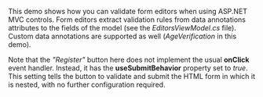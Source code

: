This demo shows how you can validate form editors when using ASP.NET MVC controls. Form editors extract validation rules from data annotations attributes to the fields of the model (see the _EditorsViewModel.cs_ file). Custom data annotations are supported as well (_AgeVerification_ in this demo).
  
  
Note that the _"Register"_ button here does not implement the usual **onClick** event handler. Instead, it has the **useSubmitBehavior** property set to _true_. This setting tells the button to validate and submit the HTML form in which it is nested, with no further configuration required.